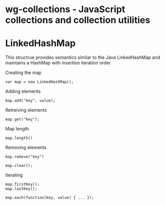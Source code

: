 # wg-collections - JavaScript collections and collection utilities

# LinkedHashMap
This structrue provides semantics similar to the Java LinkedHashMap and maintains a HashMap with insertion iteration order

Creating the map

    var map = new LinkedHashMap();

Adding elements

    map.add("key", value);

Retreiving elements

    map.get("key");
    
Map length

	map.length()
	
Removing elements

	map.remove("key")
	
	map.clear();

Iterating

	map.firstKey();
	map.lastKey();

	map.each(function(key, value) { ... });

